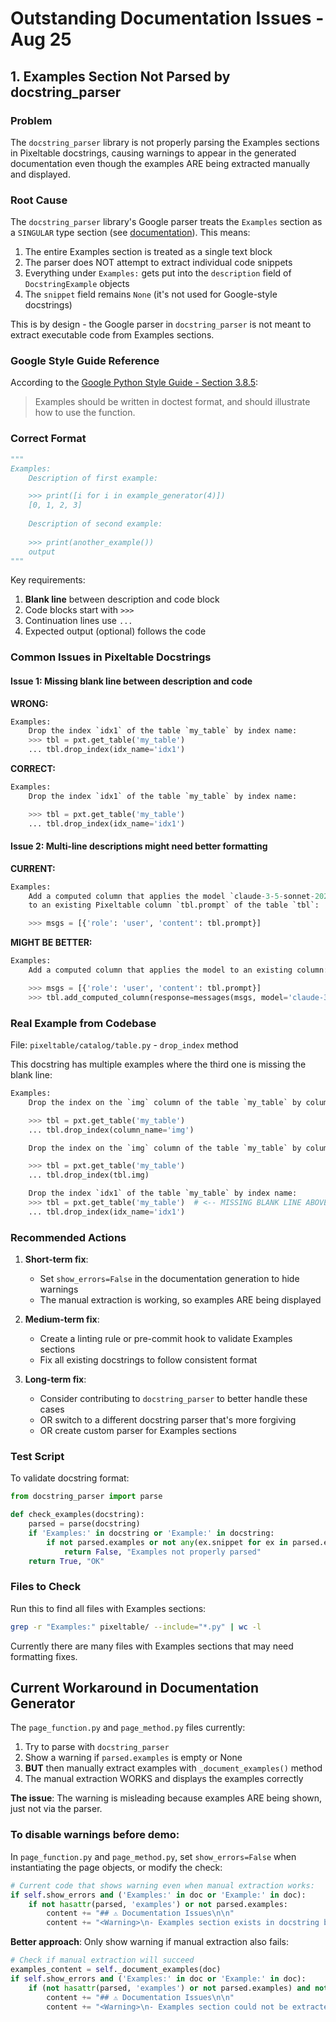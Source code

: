# Outstanding Documentation Issues - Aug 25

## 1. Examples Section Not Parsed by docstring_parser

### Problem
The `docstring_parser` library is not properly parsing the Examples sections in Pixeltable docstrings, causing warnings to appear in the generated documentation even though the examples ARE being extracted manually and displayed.

### Root Cause
The `docstring_parser` library's Google parser treats the `Examples` section as a `SINGULAR` type section (see [documentation](https://rr-.github.io/docstring_parser/docstring_parser.google.html#DEFAULT_SECTIONS)). This means:

1. The entire Examples section is treated as a single text block
2. The parser does NOT attempt to extract individual code snippets
3. Everything under `Examples:` gets put into the `description` field of `DocstringExample` objects
4. The `snippet` field remains `None` (it's not used for Google-style docstrings)

This is by design - the Google parser in `docstring_parser` is not meant to extract executable code from Examples sections.

### Google Style Guide Reference
According to the [Google Python Style Guide - Section 3.8.5](https://google.github.io/styleguide/pyguide.html#385-docstring-example):

> Examples should be written in doctest format, and should illustrate how to use the function.

### Correct Format
```python
"""
Examples:
    Description of first example:

    >>> print([i for i in example_generator(4)])
    [0, 1, 2, 3]
    
    Description of second example:
    
    >>> print(another_example())
    output
"""
```

Key requirements:
1. **Blank line** between description and code block
2. Code blocks start with `>>>`
3. Continuation lines use `...`
4. Expected output (optional) follows the code

### Common Issues in Pixeltable Docstrings

#### Issue 1: Missing blank line between description and code
**WRONG:**
```python
Examples:
    Drop the index `idx1` of the table `my_table` by index name:
    >>> tbl = pxt.get_table('my_table')
    ... tbl.drop_index(idx_name='idx1')
```

**CORRECT:**
```python
Examples:
    Drop the index `idx1` of the table `my_table` by index name:

    >>> tbl = pxt.get_table('my_table')
    ... tbl.drop_index(idx_name='idx1')
```

#### Issue 2: Multi-line descriptions might need better formatting
**CURRENT:**
```python
Examples:
    Add a computed column that applies the model `claude-3-5-sonnet-20241022`
    to an existing Pixeltable column `tbl.prompt` of the table `tbl`:

    >>> msgs = [{'role': 'user', 'content': tbl.prompt}]
```

**MIGHT BE BETTER:**
```python
Examples:
    Add a computed column that applies the model to an existing column:

    >>> msgs = [{'role': 'user', 'content': tbl.prompt}]
    >>> tbl.add_computed_column(response=messages(msgs, model='claude-3-5-sonnet-20241022'))
```

### Real Example from Codebase
File: `pixeltable/catalog/table.py` - `drop_index` method

This docstring has multiple examples where the third one is missing the blank line:
```python
Examples:
    Drop the index on the `img` column of the table `my_table` by column name:

    >>> tbl = pxt.get_table('my_table')
    ... tbl.drop_index(column_name='img')

    Drop the index on the `img` column of the table `my_table` by column reference:

    >>> tbl = pxt.get_table('my_table')
    ... tbl.drop_index(tbl.img)

    Drop the index `idx1` of the table `my_table` by index name:
    >>> tbl = pxt.get_table('my_table')  # <-- MISSING BLANK LINE ABOVE
    ... tbl.drop_index(idx_name='idx1')
```

### Recommended Actions

1. **Short-term fix**: 
   - Set `show_errors=False` in the documentation generation to hide warnings
   - The manual extraction is working, so examples ARE being displayed

2. **Medium-term fix**:
   - Create a linting rule or pre-commit hook to validate Examples sections
   - Fix all existing docstrings to follow consistent format

3. **Long-term fix**:
   - Consider contributing to `docstring_parser` to better handle these cases
   - OR switch to a different docstring parser that's more forgiving
   - OR create custom parser for Examples sections

### Test Script
To validate docstring format:
```python
from docstring_parser import parse

def check_examples(docstring):
    parsed = parse(docstring)
    if 'Examples:' in docstring or 'Example:' in docstring:
        if not parsed.examples or not any(ex.snippet for ex in parsed.examples):
            return False, "Examples not properly parsed"
    return True, "OK"
```

### Files to Check
Run this to find all files with Examples sections:
```bash
grep -r "Examples:" pixeltable/ --include="*.py" | wc -l
```

Currently there are many files with Examples sections that may need formatting fixes.

## Current Workaround in Documentation Generator

The `page_function.py` and `page_method.py` files currently:
1. Try to parse with `docstring_parser` 
2. Show a warning if `parsed.examples` is empty or None
3. **BUT** then manually extract examples with `_document_examples()` method
4. The manual extraction WORKS and displays the examples correctly

**The issue**: The warning is misleading because examples ARE being shown, just not via the parser.

### To disable warnings before demo:
In `page_function.py` and `page_method.py`, set `show_errors=False` when instantiating the page objects, or modify the check:

```python
# Current code that shows warning even when manual extraction works:
if self.show_errors and ('Examples:' in doc or 'Example:' in doc):
    if not hasattr(parsed, 'examples') or not parsed.examples:
        content += "## ⚠️ Documentation Issues\n\n"
        content += "<Warning>\n- Examples section exists in docstring but was not parsed by docstring_parser\n</Warning>\n\n"
```

**Better approach**: Only show warning if manual extraction also fails:
```python
# Check if manual extraction will succeed
examples_content = self._document_examples(doc)
if self.show_errors and ('Examples:' in doc or 'Example:' in doc):
    if (not hasattr(parsed, 'examples') or not parsed.examples) and not examples_content:
        content += "## ⚠️ Documentation Issues\n\n"
        content += "<Warning>\n- Examples section could not be extracted\n</Warning>\n\n"
```